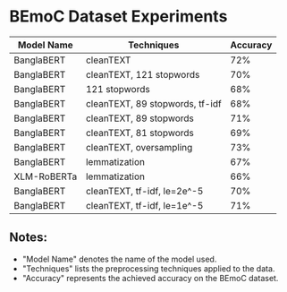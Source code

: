 # BEmoC Dataset Experiments

| Model Name   | Techniques                           | Accuracy |
|--------------|--------------------------------------|----------|
| BanglaBERT   | cleanTEXT                            | 72%      |
| BanglaBERT   | cleanTEXT, 121 stopwords             | 70%      |
| BanglaBERT   | 121 stopwords                        | 68%      |
| BanglaBERT   | cleanTEXT, 89 stopwords, tf-idf      | 68%      |
| BanglaBERT   | cleanTEXT, 89 stopwords               | 71%      |
| BanglaBERT   | cleanTEXT, 81 stopwords               | 69%      |
| BanglaBERT   | cleanTEXT, oversampling               | 73%      |
| BanglaBERT   | lemmatization                        | 67%      |
| XLM-RoBERTa  | lemmatization                        | 66%      |
| BanglaBERT   | cleanTEXT, tf-idf, le=2e^-5      | 70%      |
| BanglaBERT   | cleanTEXT, tf-idf, le=1e^-5       | 71%      |

## Notes:
- "Model Name" denotes the name of the model used.
- "Techniques" lists the preprocessing techniques applied to the data.
- "Accuracy" represents the achieved accuracy on the BEmoC dataset.
